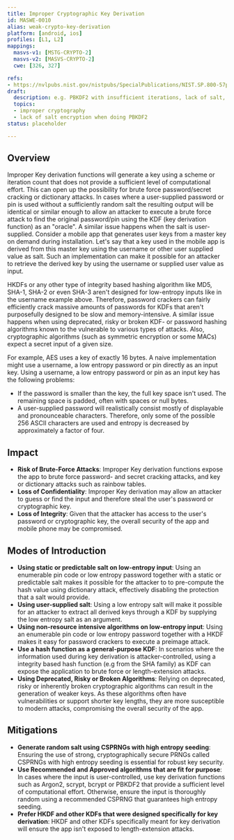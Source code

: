 ```yaml
---
title: Improper Cryptographic Key Derivation
id: MASWE-0010
alias: weak-crypto-key-derivation
platform: [android, ios]
profiles: [L1, L2]
mappings:
  masvs-v1: [MSTG-CRYPTO-2]
  masvs-v2: [MASVS-CRYPTO-2]
  cwe: [326, 327]

refs:
- https://nvlpubs.nist.gov/nistpubs/SpecialPublications/NIST.SP.800-57pt1r5.pdf
draft:
  description: e.g. PBKDF2 with insufficient iterations, lack of salt, etc.
  topics:
  - improper cryptography
  - lack of salt encryption when doing PBKDF2
status: placeholder

---
```


## Overview

Improper Key derivation functions will generate a key using a scheme or iteration count that does not provide a sufficient level of computational effort. This can open up the possibility for brute force password/secret cracking or dictionary attacks.
In cases where a user-supplied password or pin is used without a sufficiently random salt the resulting output will be identical or similar enough to allow an attacker to execute a brute force attack to find the original password/pin using the KDF (key derivation function) as an "oracle".
A similar issue happens when the salt is user-supplied. Consider a mobile app that generates user keys from a master key on demand during installation. Let's say that a key used in the mobile app is derived from this master key using the username or other user supplied value as salt. Such an implementation can make it possible for an attacker to retrieve the derived key by using the username or supplied user value as input.

HKDFs or any other type of integrity based hashing algorithm like MD5, SHA-1, SHA-2 or even SHA-3 aren't designed for low-entropy inputs like in the username example above. Therefore, password crackers can fairly efficiently crack massive amounts of passwords for KDFs that aren't purposefully designed to be slow and memory-intensive.
A similar issue happens when using deprecated, risky or broken KDF- or password hashing algorithms known to the vulnerable to various types of attacks.
Also, cryptographic algorithms (such as symmetric encryption or some MACs) expect a secret input of a given size.

For example, AES uses a key of exactly 16 bytes. A naive implementation might use a username, a low entropy password or pin directly as an input key. Using a username, a low entropy password or pin as an input key has the following problems:

- If the password is smaller than the key, the full key space isn't used. The remaining space is padded, often with spaces or null bytes.
- A user-supplied password will realistically consist mostly of displayable and pronounceable characters. Therefore, only some of the possible 256 ASCII characters are used and entropy is decreased by approximately a factor of four.

## Impact

- **Risk of Brute-Force Attacks**: Improper Key derivation functions expose the app to brute force password- and secret cracking attacks, and key or dictionary attacks such as rainbow tables.
- **Loss of Confidentiality**: Improper Key derivation may allow an attacker to guess or find the input and therefore steal the user's password or cryptographic key.
- **Loss of Integrity**: Given that the attacker has access to the user's password or cryptographic key, the overall security of the app and mobile phone may be compromised.

## Modes of Introduction

- **Using static or predictable salt on low-entropy input**: Using an enumerable pin code or low entropy password together with a static or predictable salt makes it possible for the attacker to to pre-compute the hash value using dictionary attack, effectively disabling the protection that a salt would provide.
- **Using user-supplied salt**: Using a low entropy salt will make it possible for an attacker to extract all derived keys through a KDF by supplying the low entropy salt as an argument.
- **Using non-resource intensive algorithms on low-entropy input**: Using an enumerable pin code or low entropy password together with a HKDF makes it easy for password crackers to execute a preimage attack.
- **Use a hash function as a general-purpose KDF**: In scenarios where the information used during key derivation is attacker-controlled, using a integrity based hash function (e.g from the SHA family) as KDF can expose the application to brute force or length-extension attacks.
- **Using Deprecated, Risky or Broken Algorithms**: Relying on deprecated, risky or inherently broken cryptographic algorithms can result in the generation of weaker keys. As these algorithms often have vulnerabilities or support shorter key lengths, they are more susceptible to modern attacks, compromising the overall security of the app.

## Mitigations

- **Generate random salt using CSPRNGs with high entropy seeding**: Ensuring the use of strong, cryptographically secure PRNGs called CSPRNGs with high entropy seeding is essential for robust key security.
- **Use Recommended and Approved algorithms that are fit for purpose**: In cases where the input is user-controlled, use key derivation functions such as Argon2, scrypt, bcrypt or PBKDF2 that provide a sufficient level of computational effort. Otherwise, ensure the input is thoroughly random using a recommended CSPRNG that guarantees high entropy seeding.
- **Prefer HKDF and other KDFs that were designed specifically for key derivation**: HKDF and other KDFs specifically meant for key derivation will ensure the app isn't exposed to length-extension attacks.
